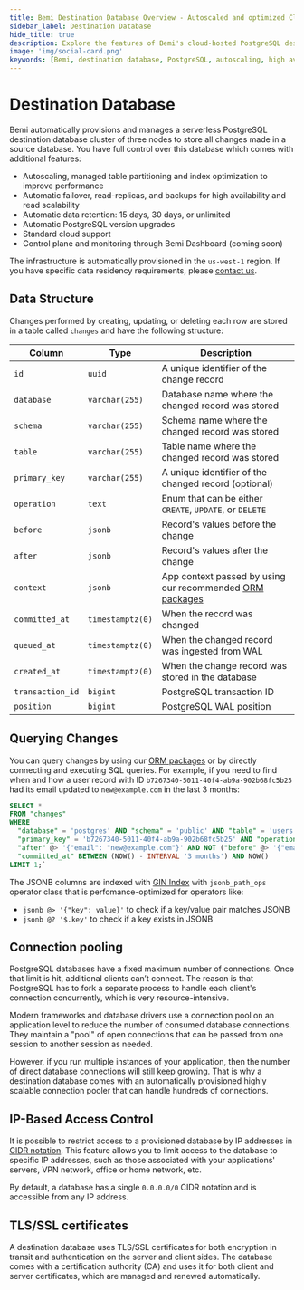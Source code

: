 ```yaml
---
title: Bemi Destination Database Overview - Autoscaled and optimized Cloud PostgreSQL Audit Trails
sidebar_label: Destination Database
hide_title: true
description: Explore the features of Bemi's cloud-hosted PostgreSQL destination database, including autoscaling, failover, backups, and query capabilities. Bemi simplifies data retention, version upgrades, and offers enhanced performance and security.
image: 'img/social-card.png'
keywords: [Bemi, destination database, PostgreSQL, autoscaling, high availability, query changes, cloud data audit trails]
---
```


# Destination Database

Bemi automatically provisions and manages a serverless PostgreSQL destination database cluster of three nodes to store all changes made in a source database.
You have full control over this database which comes with additional features:

* Autoscaling, managed table partitioning and index optimization to improve performance
* Automatic failover, read-replicas, and backups for high availability and read scalability
* Automatic data retention: 15 days, 30 days, or unlimited
* Automatic PostgreSQL version upgrades
* Standard cloud support
* Control plane and monitoring through Bemi Dashboard (coming soon)

The infrastructure is automatically provisioned in the `us-west-1` region. If you have specific data residency requirements, please [contact us](mailto:hi@bemi.io).

## Data Structure

Changes performed by creating, updating, or deleting each row are stored in a table called `changes` and have the following structure:

| Column           | Type             | Description                                                  |
| ---------------- | ---------------- | ------------------------------------------------------------ |
| `id`             | `uuid`           | A unique identifier of the change record                     |
| `database`       | `varchar(255)`   | Database name where the changed record was stored            |
| `schema`         | `varchar(255)`   | Schema name where the changed record was stored              |
| `table`          | `varchar(255)`   | Table name where the changed record was stored               |
| `primary_key`    | `varchar(255)`   | A unique identifier of the changed record (optional)         |
| `operation`      | `text`           | Enum that can be either `CREATE`, `UPDATE`, or `DELETE`      |
| `before`         | `jsonb`          | Record's values before the change                            |
| `after`          | `jsonb`          | Record's values after the change                             |
| `context`        | `jsonb`          | App context passed by using our recommended [ORM packages](/#supported-orms) |
| `committed_at`   | `timestamptz(0)` | When the record was changed                                  |
| `queued_at`      | `timestamptz(0)` | When the changed record was ingested from WAL                |
| `created_at`     | `timestamptz(0)` | When the change record was stored in the database            |
| `transaction_id` | `bigint`         | PostgreSQL transaction ID                                    |
| `position`       | `bigint`         | PostgreSQL WAL position                                      |

## Querying Changes

You can query changes by using our [ORM packages](/#supported-orms) or by directly connecting and executing SQL queries.
For example, if you need to find when and how a user record with ID `b7267340-5011-40f4-ab9a-902b68fc5b25` had its email updated to `new@example.com` in the last 3 months:

```sql
SELECT *
FROM "changes"
WHERE
  "database" = 'postgres' AND "schema" = 'public' AND "table" = 'users' AND
  "primary_key" = 'b7267340-5011-40f4-ab9a-902b68fc5b25' AND "operation" = 'UPDATE' AND
  "after" @> '{"email": "new@example.com"}' AND NOT ("before" @> '{"email": "new@example.com"}') AND
  "committed_at" BETWEEN (NOW() - INTERVAL '3 months') AND NOW()
LIMIT 1;`
```

The JSONB columns are indexed with [GIN Index](https://www.postgresql.org/docs/current/indexes-types.html#INDEXES-TYPES-GIN) with `jsonb_path_ops` operator class that is perfomance-optimized for operators like:

* `jsonb @> '{"key": value}'`  to check if a key/value pair matches JSONB
* `jsonb @? '$.key'` to check if a key exists in JSONB

## Connection pooling

PostgreSQL databases have a fixed maximum number of connections. Once that limit is hit, additional clients can’t connect.
The reason is that PostgreSQL has to fork a separate process to handle each client's connection concurrently, which is very resource-intensive.

Modern frameworks and database drivers use a connection pool on an application level to reduce the number of consumed database connections.
They maintain a "pool" of open connections that can be passed from one session to another session as needed.

However, if you run multiple instances of your application, then the number of direct database connections will still keep growing.
That is why a destination database comes with an automatically provisioned highly scalable connection pooler that can handle hundreds of connections.

## IP-Based Access Control

It is possible to restrict access to a provisioned database by IP addresses in [CIDR notation](https://en.wikipedia.org/wiki/Classless_Inter-Domain_Routing).
This feature allows you to limit access to the database to specific IP addresses, such as those associated with your applications' servers,
VPN network, office or home network, etc.

By default, a database has a single `0.0.0.0/0` CIDR notation and is accessible from any IP address.

## TLS/SSL certificates

A destination database uses TLS/SSL certificates for both encryption in transit and authentication on the server and client sides.
The database comes with a certification authority (CA) and uses it for both client and server certificates, which are managed and renewed automatically.
